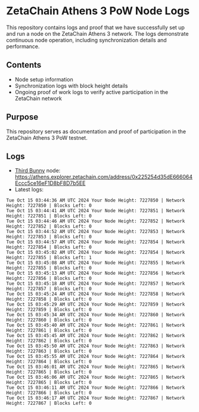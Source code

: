 # ZetaChain Athens 3 PoW Node Logs
This repository contains logs and proof that we have successfully set up and run a node on the ZetaChain Athens 3 network. The logs demonstrate continuous node operation, including synchronization details and performance.

## Contents
- Node setup information
- Synchronization logs with block height details
- Ongoing proof of work logs to verify active participation in the ZetaChain network

## Purpose
This repository serves as documentation and proof of participation in the ZetaChain Athens 3 PoW testnet.

## Logs

- [Third Bunny](https://thirdbunny.xyz/) node: https://athens.explorer.zetachain.com/address/0x225254d35dE666064Eccc5ce16eF1D8bF8D7b5EE
- Latest logs:
```
Tue Oct 15 03:44:36 AM UTC 2024 Your Node Height: 7227850 | Network Height: 7227850 | Blocks Left: 0
Tue Oct 15 03:44:41 AM UTC 2024 Your Node Height: 7227851 | Network Height: 7227851 | Blocks Left: 0
Tue Oct 15 03:44:46 AM UTC 2024 Your Node Height: 7227852 | Network Height: 7227852 | Blocks Left: 0
Tue Oct 15 03:44:52 AM UTC 2024 Your Node Height: 7227853 | Network Height: 7227853 | Blocks Left: 0
Tue Oct 15 03:44:57 AM UTC 2024 Your Node Height: 7227854 | Network Height: 7227854 | Blocks Left: 0
Tue Oct 15 03:45:02 AM UTC 2024 Your Node Height: 7227854 | Network Height: 7227855 | Blocks Left: 1
Tue Oct 15 03:45:08 AM UTC 2024 Your Node Height: 7227855 | Network Height: 7227855 | Blocks Left: 0
Tue Oct 15 03:45:13 AM UTC 2024 Your Node Height: 7227856 | Network Height: 7227856 | Blocks Left: 0
Tue Oct 15 03:45:18 AM UTC 2024 Your Node Height: 7227857 | Network Height: 7227857 | Blocks Left: 0
Tue Oct 15 03:45:24 AM UTC 2024 Your Node Height: 7227858 | Network Height: 7227858 | Blocks Left: 0
Tue Oct 15 03:45:29 AM UTC 2024 Your Node Height: 7227859 | Network Height: 7227859 | Blocks Left: 0
Tue Oct 15 03:45:34 AM UTC 2024 Your Node Height: 7227860 | Network Height: 7227860 | Blocks Left: 0
Tue Oct 15 03:45:40 AM UTC 2024 Your Node Height: 7227861 | Network Height: 7227861 | Blocks Left: 0
Tue Oct 15 03:45:45 AM UTC 2024 Your Node Height: 7227862 | Network Height: 7227862 | Blocks Left: 0
Tue Oct 15 03:45:50 AM UTC 2024 Your Node Height: 7227863 | Network Height: 7227863 | Blocks Left: 0
Tue Oct 15 03:45:55 AM UTC 2024 Your Node Height: 7227864 | Network Height: 7227864 | Blocks Left: 0
Tue Oct 15 03:46:01 AM UTC 2024 Your Node Height: 7227865 | Network Height: 7227865 | Blocks Left: 0
Tue Oct 15 03:46:06 AM UTC 2024 Your Node Height: 7227865 | Network Height: 7227865 | Blocks Left: 0
Tue Oct 15 03:46:11 AM UTC 2024 Your Node Height: 7227866 | Network Height: 7227866 | Blocks Left: 0
Tue Oct 15 03:46:17 AM UTC 2024 Your Node Height: 7227867 | Network Height: 7227867 | Blocks Left: 0
```
